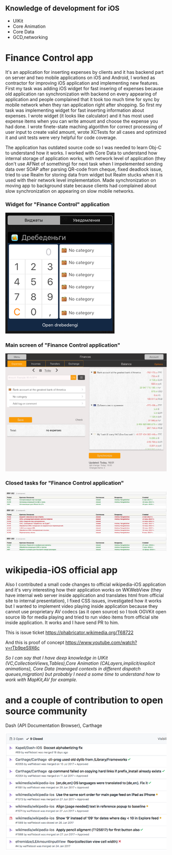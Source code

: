 
## Knowledge of development for iOS

* UIKit
* Core Animation
* Core Data
* GCD,networking

# Finance Control app

It's an application for inserting expenses by clients and it has backend part on server and two mobile applications on iOS and Android, I worked as contractor for improving iOS application and implementing new features. First my task was adding iOS widget for fast insering of expenses because old application ran synchronization with backend on every appearing of application and people complained that it took too much time for sync by mobile network when they ran application right after shopping. So first my task was implementing widget for fast inserting information about expenses. I wrote widget (it looks like calculator) and it has most used expense items when you can write amount and choose the expense you had done. I wrote finete-state maching algorithm for correct processing of user input to create valid amount, wrote XCTests for all cases and optimized it and unit tests were very helpful for code coverage.

The application has outdated source code so I was needed to learn Obj-C to understand how it works. I worked with Core Data to understand how internal storage of application works, with network level of application (they don't use AFNet of something) for next task when I impelemented sending data over SOAP after parsing QR-code from cheque, fixed deadlock issue, tried to use Realm for storing data from widget but Realm stucks when it is used with their network level implementation. Made synchronization on moving app to background state because clients had complained about slow synchronization on appearing on slow mobile networks.

### Widget for "Finance Control" application

![Widget](https://github.com/waffleboot/iOS_portfolio/blob/master/images/image1.PNG)

### Main screen of "Finance Control application"

![Main Screen](https://github.com/waffleboot/iOS_portfolio/blob/master/images/image2.PNG)

### Closed tasks for "Finance Control application"

![Closed tasks](https://github.com/waffleboot/iOS_portfolio/blob/master/images/image3.PNG)

# wikipedia-iOS official app

Also I contributed a small code changes to official wikipedia-iOS application and it's very interesting how their application works on WKWebView (they have internal web server inside application and translates html from official site to internal presentation), I fixed CSS issues, investigated how it works but I wanted to implement video playing inside application because they cannot use proprietary AV codecs (as it open source) so I took OGVKit open source lib for media playing and tried to run video items from official site inside application. It works and I have send PR to him.

This is issue ticket https://phabricator.wikimedia.org/T68722

And this is proof of concept https://www.youtube.com/watch?v=rTb9peS9X6c

*So I can say that I have deep knowledge in UIKit (VC,CollectionViews,Tables),Core Animation (CALayers,implicit/explicit animations), Core Data (managed contexts in different dispatch queues,migration) but probably I need a some time to understand how to work with MapKit,AV for example.*

# and a couple of contribution to open source community

Dash (API Documentation Browser), Carthage

![Widget](https://github.com/waffleboot/iOS_portfolio/blob/master/images/image4.PNG)
